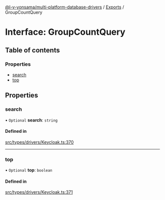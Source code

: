 [@l-v-yonsama/multi-platform-database-drivers](../README.md) / [Exports](../modules.md) / GroupCountQuery

# Interface: GroupCountQuery

## Table of contents

### Properties

- [search](GroupCountQuery.md#search)
- [top](GroupCountQuery.md#top)

## Properties

### search

• `Optional` **search**: `string`

#### Defined in

[src/types/drivers/Keycloak.ts:370](https://github.com/l-v-yonsama/db-drivers/blob/a26ba6ec975410448ea02495f2c33489c2e47d25/src/types/drivers/Keycloak.ts#L370)

___

### top

• `Optional` **top**: `boolean`

#### Defined in

[src/types/drivers/Keycloak.ts:371](https://github.com/l-v-yonsama/db-drivers/blob/a26ba6ec975410448ea02495f2c33489c2e47d25/src/types/drivers/Keycloak.ts#L371)
